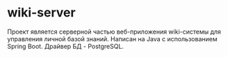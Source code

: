 # wiki-server

Проект является серверной частью веб-приложения wiki-системы для управления личной базой знаний.
Написан на Java с использованием Spring Boot. Драйвер БД - PostgreSQL.
